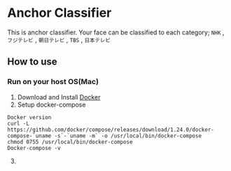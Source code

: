 # Anchor Classifier
This is anchor classifier.
Your face can be classified to each category; ```NHK``` , ```フジテレビ``` , ```朝日テレビ``` , ```TBS``` , ```日本テレビ```

## How to use
### Run on your host OS(Mac)
1. Download and Install [Docker](https://hub.docker.com/editions/community/docker-ce-desktop-mac)
2. Setup docker-compose
```
Docker version
curl -L https://github.com/docker/compose/releases/download/1.24.0/docker-compose-`uname -s`-`uname -m` -o /usr/local/bin/docker-compose  
chmod 0755 /usr/local/bin/docker-compose 
Docker-compose -v  
```
3. 
